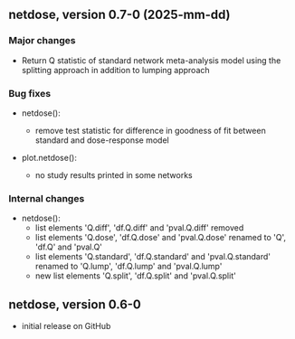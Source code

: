 ## netdose, version 0.7-0 (2025-mm-dd)

### Major changes

* Return Q statistic of standard network meta-analysis model using the splitting
  approach in addition to lumping approach

### Bug fixes

* netdose():
  - remove test statistic for difference in goodness of fit between standard
    and dose-response model

* plot.netdose():
  - no study results printed in some networks

### Internal changes

* netdose():
  - list elements 'Q.diff', 'df.Q.diff' and 'pval.Q.diff' removed
  - list elements 'Q.dose', 'df.Q.dose' and 'pval.Q.dose' renamed to
    'Q', 'df.Q' and 'pval.Q'
  - list elements 'Q.standard', 'df.Q.standard' and 'pval.Q.standard' renamed to
    'Q.lump', 'df.Q.lump' and 'pval.Q.lump'
  - new list elements 'Q.split', 'df.Q.split' and 'pval.Q.split'


## netdose, version 0.6-0

- initial release on GitHub


